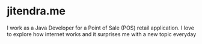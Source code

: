 # jitendra.me
I work as a Java Developer for a Point of Sale (POS) retail application.
I love to explore how internet works and it surprises me with a new topic everyday
